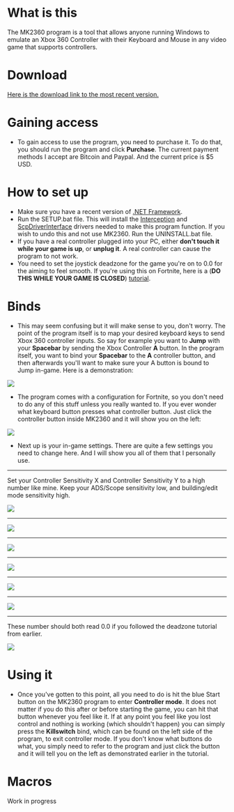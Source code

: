 # What is this
The MK2360 program is a tool that allows anyone running Windows to emulate an Xbox 360 Controller with their Keyboard and Mouse in any video game that supports controllers.

# Download
[Here is the download link to the most recent version.][Download]

# Gaining access
* To gain access to use the program, you need to purchase it. To do that, you should run the program and click **Purchase**. The current payment methods I accept are Bitcoin and Paypal. And the current price is $5 USD.

# How to set up
* Make sure you have a recent version of [.NET Framework].
* Run the SETUP.bat file. This will install the [Interception] and [ScpDriverInterface] drivers needed to make this program function. If you wish to undo this and not use MK2360. Run the UNINSTALL.bat file.
* If you have a real controller plugged into your PC, either **don't touch it while your game is up**, or **unplug it**. A real controller can cause the program to not work.
* You need to set the joystick deadzone for the game you're on to 0.0 for the aiming to feel smooth. If you're using this on Fortnite, here is a (**DO THIS WHILE YOUR GAME IS CLOSED**) [tutorial][DeadzoneTutorial].

# Binds
* This may seem confusing but it will make sense to you, don't worry. The point of the program itself is to map your desired keyboard keys to send Xbox 360 controller inputs. So say for example you want to **Jump** with your **Spacebar** by sending the Xbox Controller **A** button. In the program itself, you want to bind your **Spacebar** to the **A** controller button, and then afterwards you'll want to make sure your A button is bound to Jump in-game. Here is a demonstration:

![](https://imgur.com/uCzToZO.gif)

* The program comes with a configuration for Fortnite, so you don't need to do any of this stuff unless you really wanted to. If you ever wonder what keyboard button presses what controller button. Just click the controller button inside MK2360 and it will show you on the left:

![](https://imgur.com/Af2WSgB.gif)

* Next up is your in-game settings. There are quite a few settings you need to change here. And I will show you all of them that I personally use.

***

Set your Controller Sensitivity X and Controller Sensitivity Y to a high number like mine. Keep your ADS/Scope sensitivity low, and building/edit mode sensitivity high.

![](https://i.imgur.com/qaLjtbz.png)

***

![](https://imgur.com/l9hvwKD.png)

***

![](https://imgur.com/ihTwxu3.png)

***

![](https://imgur.com/20bk1gT.png)

***

![](https://imgur.com/orWqMsg.png)

***

![](https://imgur.com/TbhW0ux.png)

***

These number should both read 0.0 if you followed the deadzone tutorial from earlier.

![](https://imgur.com/9jTnOrf.png)

# Using it

* Once you've gotten to this point, all you need to do is hit the blue Start button on the MK2360 program to enter **Controller mode**. It does not matter if you do this after or before starting the game, you can hit that button whenever you feel like it. If at any point you feel like you lost control and nothing is working (which shouldn't happen) you can simply press the **Killswitch** bind, which can be found on the left side of the program, to exit controller mode. If you don't know what buttons do what, you simply need to refer to the program and just click the button and it will tell you on the left as demonstrated earlier in the tutorial.

# Macros
Work in progress

[.NET Framework]: https://dotnet.microsoft.com/download/dotnet-framework/net472
[Interception]: https://github.com/oblitum/Interception
[ScpDriverInterface]: https://github.com/mogzol/ScpDriverInterface
[DeadzoneTutorial]: https://youtu.be/fJDWhtRR3t0
[Download]: https://www.dropbox.com/s/pl9sof2tkbi15lj/MK2360.zip?dl=1
